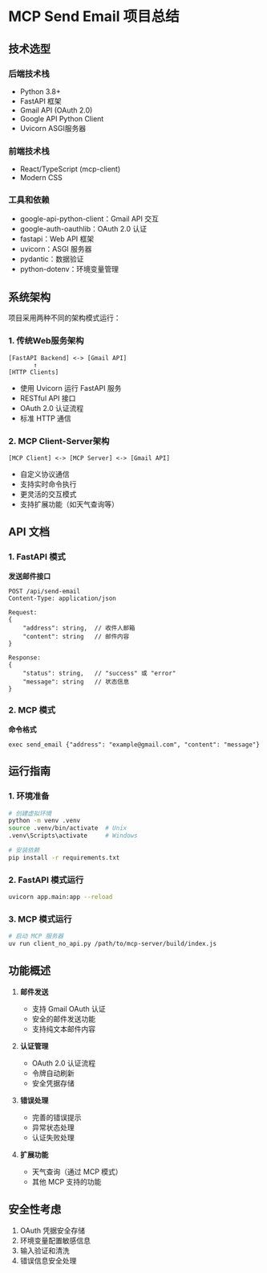 # MCP Send Email 项目总结

## 技术选型

### 后端技术栈
- Python 3.8+
- FastAPI 框架
- Gmail API (OAuth 2.0)
- Google API Python Client
- Uvicorn ASGI服务器

### 前端技术栈
- React/TypeScript (mcp-client)
- Modern CSS

### 工具和依赖
- google-api-python-client：Gmail API 交互
- google-auth-oauthlib：OAuth 2.0 认证
- fastapi：Web API 框架
- uvicorn：ASGI 服务器
- pydantic：数据验证
- python-dotenv：环境变量管理

## 系统架构

项目采用两种不同的架构模式运行：

### 1. 传统Web服务架构
```
[FastAPI Backend] <-> [Gmail API]
       ↑
[HTTP Clients]
```
- 使用 Uvicorn 运行 FastAPI 服务
- RESTful API 接口
- OAuth 2.0 认证流程
- 标准 HTTP 通信

### 2. MCP Client-Server架构
```
[MCP Client] <-> [MCP Server] <-> [Gmail API]
```
- 自定义协议通信
- 支持实时命令执行
- 更灵活的交互模式
- 支持扩展功能（如天气查询等）

## API 文档

### 1. FastAPI 模式

**发送邮件接口**
```
POST /api/send-email
Content-Type: application/json

Request:
{
    "address": string,  // 收件人邮箱
    "content": string   // 邮件内容
}

Response:
{
    "status": string,   // "success" 或 "error"
    "message": string   // 状态信息
}
```

### 2. MCP 模式

**命令格式**
```
exec send_email {"address": "example@gmail.com", "content": "message"}
```

## 运行指南

### 1. 环境准备
```bash
# 创建虚拟环境
python -m venv .venv
source .venv/bin/activate  # Unix
.venv\Scripts\activate     # Windows

# 安装依赖
pip install -r requirements.txt
```

### 2. FastAPI 模式运行
```bash
uvicorn app.main:app --reload
```

### 3. MCP 模式运行
```bash
# 启动 MCP 服务器
uv run client_no_api.py /path/to/mcp-server/build/index.js
```

## 功能概述

1. **邮件发送**
   - 支持 Gmail OAuth 认证
   - 安全的邮件发送功能
   - 支持纯文本邮件内容

2. **认证管理**
   - OAuth 2.0 认证流程
   - 令牌自动刷新
   - 安全凭据存储

3. **错误处理**
   - 完善的错误提示
   - 异常状态处理
   - 认证失败处理

4. **扩展功能**
   - 天气查询（通过 MCP 模式）
   - 其他 MCP 支持的功能

## 安全性考虑

1. OAuth 凭据安全存储
2. 环境变量配置敏感信息
3. 输入验证和清洗
4. 错误信息安全处理
